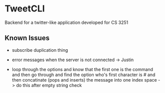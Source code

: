 # TweetCLI
Backend for a twitter-like application developed for CS 3251 

Known Issues
------------

- subscribe duplication thing

- error messages when the server is not connected -> Justin
- loop through the options and know that the first one is the command and then go through and find the option who's first character is # and then concatinate (pops and inserts) the message into one index space -> do this after empty string check



